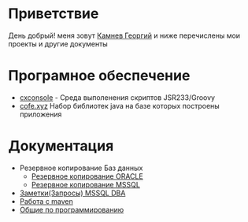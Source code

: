 Приветствие
======================

День добрый! меня зовут [Камнев Георгий](mailto:nt.gocha@gmail.com) и ниже перечислены мои проекты и другие документы


Програмное обеспечение
======================

* [cxconsole](cxconsole/key-features.md) - Среда выполенения скриптов JSR233/Groovy
* [cofe.xyz](code/index.md) Набор библиотек java на базе которых построены приложения

Документация
============

* Резервное копирование Баз данных
  * [Резервное копирование ORACLE](itdocs/ora-backup.md)
  * [Резервное копирование MSSQL](itdocs/mssql-emc-networker.md)
* [Заметки(Запросы) MSSQL DBA](itdocs/mssql-tips.md)
* [Работа с maven](itdocs/maven/readme.md)
* [Общие по программированию](itdocs/code-skill)

